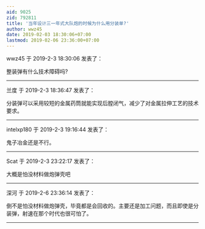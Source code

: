 ```yaml
---
aid: 9025
zid: 792811
title: '当年设计三一年式大队炮的时候为什么用分装单?'
author: wwz45
date: 2019-02-03 18:30:06+07:00
lastmod: 2019-02-06 23:36:00+07:00
---
```


wwz45 于 2019-2-3 18:30:06 发表了：

整装弹有什么技术障碍吗?

---------

兰度 于 2019-2-3 18:36:47 发表了：

分装弹可以采用较短的金属药筒就能实现后膛闭气，减少了对金属拉伸工艺的技术要求。

---------

intelxp180 于 2019-2-3 19:16:44 发表了：

鬼子冶金还是不行。

---------

Scat 于 2019-2-3 23:22:17 发表了：

大概是怕没材料做炮弹壳吧

---------

深河 于 2019-2-6 23:36:14 发表了：

倒不是怕没材料做炮弹壳，毕竟都是会回收的。主要还是加工问题，而且即使是分装弹，射速在那个时代也很可怕了。

---------

